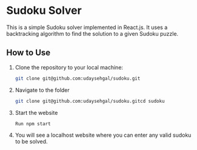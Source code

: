# Sudoku Solver

This is a simple Sudoku solver implemented in React.js. It uses a backtracking algorithm to find the solution to a given Sudoku puzzle.

## How to Use

1. Clone the repository to your local machine:

   ```bash
   git clone git@github.com:udaysehgal/sudoku.git

2. Navigate to the folder
   ```bash
   git clone git@github.com:udaysehgal/sudoku.gitcd sudoku
3. Start the website
    ```bash
   Run npm start

4. You will see a localhost website where you can enter any valid sudoku to be solved.

